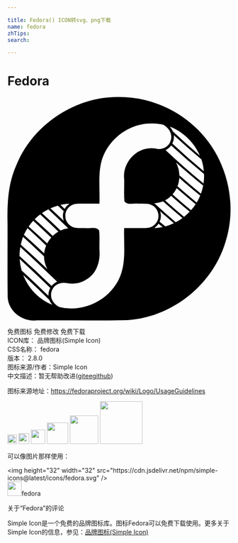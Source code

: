 ```yaml
---

title: Fedora() ICON转svg、png下载
name: fedora
zhTips: 
search: 

---
```


# Fedora  <small style="font-size: 60%;font-weight: 100"></small>

<div id="svg" class="svg-wrap">
<svg role="img" xmlns="http://www.w3.org/2000/svg" viewBox="0 0 24 24"><title>Fedora icon</title><path d="M12.004.002C7.29-.063 2.744 2.963.957 7.318c-.884 1.953-1 4.116-.945 6.225.01 2.666-.02 5.334.015 7.998.113 1.542 1.653 2.614 3.133 2.441 3.257-.02 6.514.043 9.77-.035 4.789-.303 9.154-3.796 10.525-8.39 1.401-4.344.03-9.412-3.389-12.442A11.967 11.967 0 0012.004.002zm3.52 2.842c.406-.01.807.032 1.197.117.557.286.945.826.902 1.383-.058.75-.587 1.247-1.379 1.246a2.95 2.95 0 00-.72-.09c-1.726-.053-3.168 1.61-2.97 3.305.023.796-.045 1.601.032 2.392.333.457.987.18 1.475.256.276-.001.562.007.85.008a.134.134 0 00.042.008 1.29 1.29 0 011.291 1.295 1.29 1.29 0 01-1.299 1.295.14.14 0 00-.06.013c-.777.003-1.553-.001-2.33.002-.066 1.616.197 3.275-.31 4.84-.864 2.705-3.97 4.336-6.684 3.62-.537-.285-.91-.791-.868-1.335.062-.796.656-1.308 1.532-1.24.075.006.113.012.168.02.716.14 1.477.034 2.107-.391 1.127-.645 1.502-1.977 1.396-3.192-.02-.687.043-1.384-.033-2.066-.333-.456-.984-.18-1.472-.256H7.59a.137.137 0 00-.065-.015 1.29 1.29 0 01-1.298-1.295c0-.72.574-1.29 1.29-1.295a.136.136 0 00.063-.016h2.316c.059-1.507-.159-3.046.213-4.523.648-2.376 2.951-4.12 5.414-4.086zm.705.052l.13.024-.13-.024zm1.224.28c1.444.543 2.636 1.706 3.25 3.12A81.134 81.134 0 0117.8 3.704a1.762 1.762 0 00-.346-.527zm.45.935a86.952 86.952 0 002.966 2.596c-.014-.044-.033-.087-.049-.13.166.448.265.918.301 1.402a77.84 77.84 0 01-3.39-2.975l.015-.033c.088-.182.143-.386.16-.606a1.393 1.393 0 000-.197c0-.019-.002-.038-.004-.057zm.02.196c-.058.516-.058.516 0 0zm-.314.894a85.339 85.339 0 003.53 3.06c0 .071.015.139.013.21a4.94 4.94 0 01-.06.814 78.521 78.521 0 01-4.082-3.584 1.56 1.56 0 00.6-.5zm.526 1.83c.898.8 1.856 1.623 2.918 2.485a5.215 5.215 0 01-.242.863 74.025 74.025 0 01-2.307-1.963l.002.055c0 .076-.004.152-.01.226.703.612 1.44 1.237 2.24 1.885-.109.26-.234.512-.38.752a73.598 73.598 0 01-2.06-1.752 3.13 3.13 0 00-.161-2.55zm.068 2.758c.644.56 1.319 1.131 2.043 1.72a5.867 5.867 0 01-.5.651 74.233 74.233 0 01-1.99-1.705c.185-.2.332-.425.447-.666zm-.603.816a82.538 82.538 0 002.005 1.71c-.19.199-.392.385-.607.556a75.851 75.851 0 01-2.043-1.771c.203-.107.396-.246.572-.424.027-.022.047-.047.073-.07zm-.86.594a84.363 84.363 0 002.088 1.799c-.23.17-.48.312-.734.445a79.052 79.052 0 01-2.256-2.005c-.024.002-.05.001-.074.003l-.026-.015a3.506 3.506 0 001.002-.227zm-10.045.248l-.021.014h-.012l.004.004c-.211.139-.387.328-.51.55l-.45-.427c.323-.075.655-.126.99-.14zm-.994.14l-.127.032.127-.031zm-.27.075l.622.592a1.55 1.55 0 00.008 1.045c-.468-.444-.94-.893-1.432-1.348.26-.118.529-.21.803-.289zm-1.029.4c.72.674 1.424 1.347 2.133 2.03a2.68 2.68 0 00-.826.242c-.64-.611-1.3-1.23-1.998-1.865.22-.152.453-.285.691-.406zm12.02.204c.473.42.958.846 1.474 1.285a5.37 5.37 0 01-.908.342l-.617-.498a1.55 1.55 0 00.05-1.13zm-12.9.345c.665.614 1.316 1.228 1.958 1.844-.83.485-1.422 1.376-1.527 2.332A98.32 98.32 0 001.777 14.8a5.573 5.573 0 00-.091.219c.777.699 1.522 1.392 2.252 2.087.002.284.042.57.14.848.053.19.13.366.22.533a107.233 107.233 0 00-2.859-2.634c.026-.108.04-.217.073-.323.137-.518.366-.998.65-1.441.69.622 1.35 1.242 2.002 1.861a2.98 2.98 0 01.107-.232 99.448 99.448 0 00-1.986-1.819c.15-.214.311-.42.49-.613.662.602 1.296 1.202 1.926 1.803.054-.06.11-.122.168-.178-.618-.585-1.26-1.18-1.94-1.79a5.82 5.82 0 01.592-.509zm12.718.153l-.027.265.027-.265zm1.733.754l-.051.023.05-.023zm-1.72.091l.44.354c-.287.06-.582.096-.88.103h-.016a1.56 1.56 0 00.457-.457zM1.386 16.102c1.32 1.188 2.532 2.356 3.781 3.558l.174.166c-.237.107-.44.266-.594.465A125.931 125.931 0 001.3 17.076a5.176 5.176 0 01.086-.975zm-.07 1.289a154.272 154.272 0 013.294 3.111c-.109.2-.18.427-.199.676a1.406 1.406 0 000 .166c-.92-.884-1.857-1.779-2.88-2.71a5.65 5.65 0 01-.216-1.243zm.378 1.714c.943.876 1.852 1.748 2.778 2.64l.021.02c.07.195.185.372.326.532-1.445-.56-2.562-1.767-3.125-3.192zm3.352.264c.179.14.374.26.58.358l-.025.005-.018-.015a3.014 3.014 0 01-.537-.348zm1.047 3.252l.15.025-.15-.025zm.228.04s.09.007.274.025a33.668 33.668 0 00-.274-.026Z"/></svg>
</div>
<detail full-name='fedora'></detail>

<div class="detail-page">
<p>
<span><span class="badge-success badge">免费图标</span> <span class="badge-success badge">免费修改</span>  <span class="badge-success badge">免费下载</span> </span>
<br/>
<span>
ICON库：
<span class="badge-secondary badge">品牌图标(Simple Icon)</span> 
</span>
<br/>
<span>
CSS名称：
<span class="badge-secondary badge">fedora</span> 
</span>

<br/>
<span>
版本：
<span class="badge-secondary badge">2.8.0</span> 
</span>
<br/>
<span>图标来源/作者：<span class="badge-light badge">Simple Icon</span></span> 
<br/>
<span class="zh-detail">中文描述：暂无<span class="help-link"><span>帮助改进</span>(<a href="https://gitee.com/liuwave/icon-helper/edit/master/json/brands/fedora.json" target="_blank" rel="noopener noreferrer">gitee</a><a href="https://github.com/liuwave/icon-helper/edit/master/json/brands/fedora.json" target="_blank" rel="noopener noreferrer">github</a></span>)</span><br/>
</p>
</div><div class="description description alert alert-light"><p>图标来源地址：<a href="https://fedoraproject.org/wiki/Logo/UsageGuidelines" target="_blank" rel="noopener noreferrer">https://fedoraproject.org/wiki/Logo/UsageGuidelines</a></p></div>
<div class="alert alert-dark">
<img height="21" width="21" src="https://cdn.jsdelivr.net/npm/simple-icons@latest/icons/fedora.svg" />
<img height="24" width="24" src="https://cdn.jsdelivr.net/npm/simple-icons@latest/icons/fedora.svg" />
<img height="32" width="32" src="https://cdn.jsdelivr.net/npm/simple-icons@latest/icons/fedora.svg" />
<img height="48" width="48" src="https://cdn.jsdelivr.net/npm/simple-icons@latest/icons/fedora.svg" />
<img height="64" width="64" src="https://cdn.jsdelivr.net/npm/simple-icons@latest/icons/fedora.svg" />
<img height="96" width="96" src="https://cdn.jsdelivr.net/npm/simple-icons@latest/icons/fedora.svg" />

</div>
<div>
  <p>可以像图片那样使用：    
  </p>
  <div class="alert alert-primary" style="font-size: 14px">
    &lt;img height="32" width="32" src="https://cdn.jsdelivr.net/npm/simple-icons@latest/icons/fedora.svg" /&gt;
    <copy-btn content='<img height="32" width="32" src="https://cdn.jsdelivr.net/npm/simple-icons@latest/icons/fedora.svg" />'></copy-btn>
  </div>
  <div class="alert alert-secondary">
    <img height="32" width="32" src="https://cdn.jsdelivr.net/npm/simple-icons@latest/icons/fedora.svg" />fedora
    <copy-btn content="fedora" btn-title="复制图标名称"></copy-btn>
  </div>
</div>

<Vssue title="关于“Fedora”的评论" >关于“Fedora”的评论</Vssue>


<div><p>Simple Icon是一个免费的品牌图标库。图标Fedora可以免费下载使用。更多关于  Simple Icon的信息，参见：<a target="_blank" href="https://iconhelper.cn/brands.html">品牌图标(Simple Icon)</a>
</p></div>
